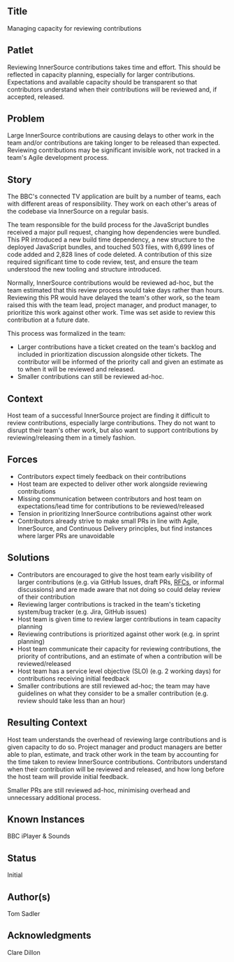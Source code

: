 ## Title

Managing capacity for reviewing contributions

## Patlet

Reviewing InnerSource contributions takes time and effort. This should be reflected in capacity planning, especially for larger contributions. Expectations and available capacity should be transparent so that contributors understand when their contributions will be reviewed and, if accepted, released.

## Problem

Large InnerSource contributions are causing delays to other work in the team and/or contributions are taking longer to be released than expected. Reviewing contributions may be significant invisible work, not tracked in a team's Agile development process.

## Story

The BBC's connected TV application are built by a number of teams, each with different areas of responsibility. They work on each other's areas of the codebase via InnerSource on a regular basis.

The team responsible for the build process for the JavaScript bundles received a major pull request, changing how dependencies were bundled. This PR introduced a new build time dependency, a new structure to the deployed JavaScript bundles, and touched 503 files, with 6,699 lines of code added and 2,828 lines of code deleted. A contribution of this size required significant time to code review, test, and ensure the team understood the new tooling and structure introduced.

Normally, InnerSource contributions would be reviewed ad-hoc, but the team estimated that this review process would take days rather than hours. Reviewing this PR would have delayed the team's other work, so the team raised this with the team lead, project manager, and product manager, to prioritize this work against other work. Time was set aside to review this contribution at a future date.

This process was formalized in the team:

* Larger contributions have a ticket created on the team's backlog and included in prioritization discussion alongside other tickets. The contributor will be informed of the priority call and given an estimate as to when it will be reviewed and released.
* Smaller contributions can still be reviewed ad-hoc.

## Context

Host team of a successful InnerSource project are finding it difficult to review contributions, especially large contributions. They do not want to disrupt their team's other work, but also want to support contributions by reviewing/releasing them in a timely fashion.

## Forces

* Contributors expect timely feedback on their contributions
* Host team are expected to deliver other work alongside reviewing contributions
* Missing communication between contributors and host team on expectations/lead time for contributions to be reviewed/released
* Tension in prioritizing InnerSource contributions against other work
* Contributors already strive to make small PRs in line with Agile, InnerSource, and Continuous Delivery principles, but find instances where larger PRs are unavoidable

## Solutions

* Contributors are encouraged to give the host team early visibility of larger contributions (e.g. via GitHub Issues, draft PRs, [RFCs](../2-structured/transparent-cross-team-decision-making-using-rfcs.md), or informal discussions) and are made aware that not doing so could delay review of their contribution
* Reviewing larger contributions is tracked in the team's ticketing system/bug tracker (e.g. Jira, GitHub issues)
* Host team is given time to review larger contributions in team capacity planning
* Reviewing contributions is prioritized against other work (e.g. in sprint planning)
* Host team communicate their capacity for reviewing contributions, the priority of contributions, and an estimate of when a contribution will be reviewed/released
* Host team has a service level objective (SLO) (e.g. 2 working days) for contributions receiving initial feedback
* Smaller contributions are still reviewed ad-hoc; the team may have guidelines on what they consider to be a smaller contribution (e.g. review should take less than an hour)

## Resulting Context

Host team understands the overhead of reviewing large contributions and is given capacity to do so. Project manager and product managers are better able to plan, estimate, and track other work in the team by accounting for the time taken to review InnerSource contributions. Contributors understand when their contribution will be reviewed and released, and how long before the host team will provide initial feedback.

Smaller PRs are still reviewed ad-hoc, minimising overhead and unnecessary additional process.

## Known Instances

BBC iPlayer & Sounds

## Status

Initial

## Author(s)

Tom Sadler

## Acknowledgments

Clare Dillon
